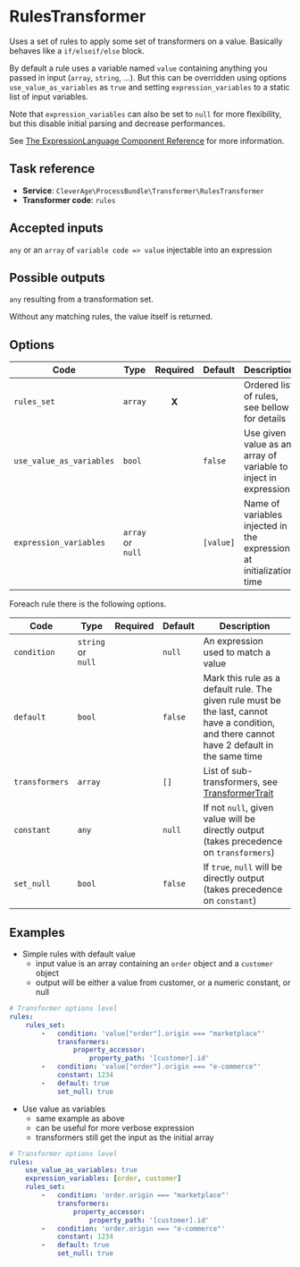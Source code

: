 RulesTransformer
================

Uses a set of rules to apply some set of transformers on a value. Basically behaves like a `if/elseif/else` block.

By default a rule uses a variable named `value` containing anything you passed in input (`array`, `string`, ...). But this 
can be overridden using options `use_value_as_variables` as `true` and setting `expression_variables` to a static list of
input variables.

Note that `expression_variables` can also be set to `null` for more flexibility, but this disable initial parsing and decrease
performances.

See [The ExpressionLanguage Component Reference](https://symfony.com/doc/current/components/expression_language.html) for
more information.

Task reference
--------------

* **Service**: `CleverAge\ProcessBundle\Transformer\RulesTransformer`
* **Transformer code**: `rules`

Accepted inputs
---------------

`any` or an `array` of `variable code => value` injectable into an expression

Possible outputs
----------------

`any` resulting from a transformation set.

Without any matching rules, the value itself is returned. 

Options
-------

| Code | Type | Required | Default | Description |
| ---- | ---- | :------: | ------- | ----------- |
| `rules_set` | `array` | **X** | | Ordered list of rules, see bellow for details |
| `use_value_as_variables` | `bool` | | `false` | Use given value as an array of variable to inject in expression |
| `expression_variables` | `array` or `null` | | `[value]` | Name of variables injected in the expression at initialization time |

Foreach rule there is the following options.

| Code | Type | Required | Default | Description |
| ---- | ---- | :------: | ------- | ----------- |
| `condition` | `string` or `null` | | `null` | An expression used to match a value |
| `default` | `bool` | | `false` | Mark this rule as a default rule. The given rule must be the last, cannot have a condition, and there cannot have 2 default in the same time |
| `transformers` | `array` | | `[]` | List of sub-transformers, see [TransformerTrait](../traits/transformer_trait.md) |
| `constant` | `any` | | `null` | If not `null`, given value will be directly output (takes precedence on `transformers`) |
| `set_null` | `bool` | | `false` | If `true`, `null` will be directly output (takes precedence on `constant`) |

Examples
--------

* Simple rules with default value
  - input value is an array containing an `order` object and a `customer` object
  - output will be either a value from customer, or a numeric constant, or null

```yaml
# Transformer options level
rules:
    rules_set:
        -   condition: 'value["order"].origin === "marketplace"'
            transformers:
                property_accessor:
                    property_path: '[customer].id'
        -   condition: 'value["order"].origin === "e-commerce"'
            constant: 1234
        -   default: true
            set_null: true
```

* Use value as variables
  - same example as above
  - can be useful for more verbose expression
  - transformers still get the input as the initial array 

```yaml
# Transformer options level
rules:
    use_value_as_variables: true
    expression_variables: [order, customer]
    rules_set:
        -   condition: 'order.origin === "marketplace"'
            transformers:
                property_accessor:
                    property_path: '[customer].id'
        -   condition: 'order.origin === "e-commerce"'
            constant: 1234
        -   default: true
            set_null: true
```
